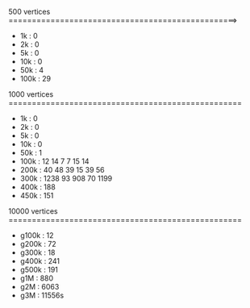 500 vertices =================================================>
 - 1k	: 0
 - 2k	: 0
 - 5k	: 0
 - 10k	: 0
 - 50k	: 4
 - 100k	: 29

1000 vertices ==================================================
 - 1k	: 0
 - 2k	: 0
 - 5k	: 0
 - 10k	: 0
 - 50k	: 1
 - 100k	: 12 14 7  7  15 14
 - 200k : 40 48 39 15 39 56
 - 300k	: 1238 93 908 70 1199
 - 400k : 188
 - 450k	: 151

10000 vertices ==================================================
 - g100k	: 12
 - g200k	: 72
 - g300k	: 18
 - g400k	: 241
 - g500k	: 191
 - g1M		: 880
 - g2M		: 6063
 - g3M		: 11556s
